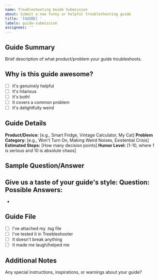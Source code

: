 ```yaml
---
name: Troubleshooting Guide Submission
about: Submit a new funny or helpful troubleshooting guide
title: '[GUIDE] '
labels: guide-submission
assignees: ''
---
```


## Guide Summary
Brief description of what product/problem your guide troubleshoots.

## Why is this guide awesome?
- [ ] It's genuinely helpful
- [ ] It's hilarious
- [ ] It's both!
- [ ] It covers a common problem
- [ ] It's delightfully weird

## Guide Details
**Product/Device:** [e.g., Smart Fridge, Vintage Calculator, My Cat]
**Problem Category:** [e.g., Won't Turn On, Making Weird Noises, Existential Crisis]
**Estimated Steps:** [How many decision points]
**Humor Level:** [1-10, where 1 is serious and 10 is absolute chaos]

## Sample Question/Answer
Give us a taste of your guide's style:
**Question:** 
**Possible Answers:**
- 
- 

## Guide File
- [ ] I've attached my .tsg file
- [ ] I've tested it in Treebleshooter
- [ ] It doesn't break anything
- [ ] It made me laugh/helped me

## Additional Notes
Any special instructions, inspirations, or warnings about your guide?
